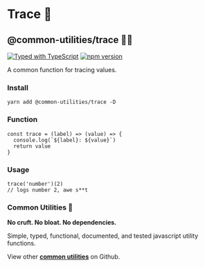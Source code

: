 # Trace 👤

## @common-utilities/trace 🧰👤

[![Typed with TypeScript](https://camo.githubusercontent.com/69ea44e002591f4d18f9d1ee7660e8c49bbf4e673405eb058e3af515a193d376/68747470733a2f2f666c61742e62616467656e2e6e65742f62616467652f69636f6e2f54797065643f69636f6e3d74797065736372697074266c6162656c266c6162656c436f6c6f723d626c756526636f6c6f723d353535353535)](https://camo.githubusercontent.com/69ea44e002591f4d18f9d1ee7660e8c49bbf4e673405eb058e3af515a193d376/68747470733a2f2f666c61742e62616467656e2e6e65742f62616467652f69636f6e2f54797065643f69636f6e3d74797065736372697074266c6162656c266c6162656c436f6c6f723d626c756526636f6c6f723d353535353535) [![npm version](https://camo.githubusercontent.com/76d6f0d9dcf0ef9cab8d149f661a87fc73c83eb11a0f70096cb557e2892c8b87/68747470733a2f2f62616467652e667572792e696f2f6a732f253430636f6d6d6f6e2d7574696c697469657325324674726163652e737667)](https://badge.fury.io/js/%40common-utilities%2Ftrace)

A common function for tracing values.

### Install

```text
yarn add @common-utilities/trace -D
```

### Function

```text
const trace = (label) => (value) => {
  console.log(`${label}: ${value}`)
  return value
}
```

### Usage

```text
trace('number')(2)
// logs number 2, awe s**t
```

### Common Utilities 🧰

**No cruft. No bloat. No dependencies.**

Simple, typed, functional, documented, and tested javascript utility functions.

View other [**common utilities**](https://github.com/yowainwright/common-utilities) on Github.

